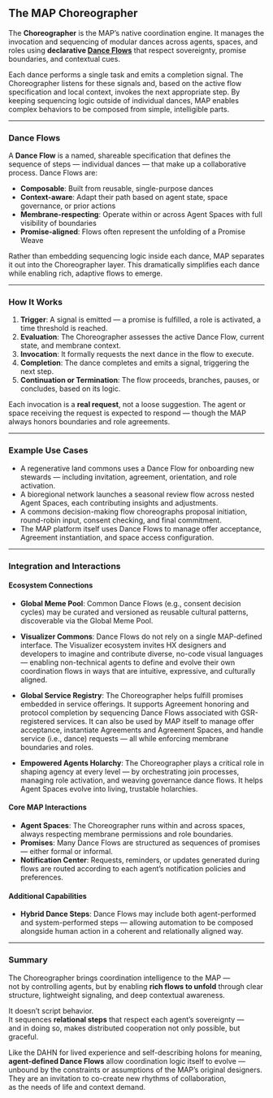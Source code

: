 ## The MAP Choreographer

The **Choreographer** is the MAP’s native coordination engine. It manages the invocation and sequencing of modular dances across agents, spaces, and roles using **declarative [Dance Flows](glossary.md#dance-flow)** that respect sovereignty, promise boundaries, and contextual cues.

Each dance performs a single task and emits a completion signal. The Choreographer listens for these signals and, based on the active flow specification and local context, invokes the next appropriate step. By keeping sequencing logic outside of individual dances, MAP enables complex behaviors to be composed from simple, intelligible parts.

---

### Dance Flows

A **Dance Flow** is a named, shareable specification that defines the sequence of steps — individual dances — that make up a collaborative process. Dance Flows are:

- **Composable**: Built from reusable, single-purpose dances
- **Context-aware**: Adapt their path based on agent state, space governance, or prior actions
- **Membrane-respecting**: Operate within or across Agent Spaces with full visibility of boundaries
- **Promise-aligned**: Flows often represent the unfolding of a Promise Weave

Rather than embedding sequencing logic inside each dance, MAP separates it out into the Choreographer layer. This dramatically simplifies each dance while enabling rich, adaptive flows to emerge.

---

### How It Works

1. **Trigger**: A signal is emitted — a promise is fulfilled, a role is activated, a time threshold is reached.
2. **Evaluation**: The Choreographer assesses the active Dance Flow, current state, and membrane context.
3. **Invocation**: It formally requests the next dance in the flow to execute.
4. **Completion**: The dance completes and emits a signal, triggering the next step.
5. **Continuation or Termination**: The flow proceeds, branches, pauses, or concludes, based on its logic.

Each invocation is a **real request**, not a loose suggestion. The agent or space receiving the request is expected to respond — though the MAP always honors boundaries and role agreements.

---

### Example Use Cases

- A regenerative land commons uses a Dance Flow for onboarding new stewards — including invitation, agreement, orientation, and role activation.
- A bioregional network launches a seasonal review flow across nested Agent Spaces, each contributing insights and adjustments.
- A commons decision-making flow choreographs proposal initiation, round-robin input, consent checking, and final commitment.
- The MAP platform itself uses Dance Flows to manage offer acceptance, Agreement instantiation, and space access configuration.

---

### Integration and Interactions

#### Ecosystem Connections

- **Global Meme Pool**: Common Dance Flows (e.g., consent decision cycles) may be curated and versioned as reusable cultural patterns, discoverable via the Global Meme Pool.

- **Visualizer Commons**: Dance Flows do not rely on a single MAP-defined interface. The Visualizer ecosystem invites HX designers and developers to imagine and contribute diverse, no-code visual languages — enabling non-technical agents to define and evolve their own coordination flows in ways that are intuitive, expressive, and culturally aligned.

- **Global Service Registry**: The Choreographer helps fulfill promises embedded in service offerings. It supports Agreement honoring and protocol completion by sequencing Dance Flows associated with GSR-registered services. It can also be used by MAP itself to manage offer acceptance, instantiate Agreements and Agreement Spaces, and handle service (i.e., dance) requests — all while enforcing membrane boundaries and roles.

- **Empowered Agents Holarchy**: The Choreographer plays a critical role in shaping agency at every level — by orchestrating join processes, managing role activation, and weaving governance dance flows. It helps Agent Spaces evolve into living, trustable holarchies.

#### Core MAP Interactions

- **Agent Spaces**: The Choreographer runs within and across spaces, always respecting membrane permissions and role boundaries.
- **Promises**: Many Dance Flows are structured as sequences of promises — either formal or informal.
- **Notification Center**: Requests, reminders, or updates generated during flows are routed according to each agent’s notification policies and preferences.

#### Additional Capabilities

- **Hybrid Dance Steps**: Dance Flows may include both agent-performed and system-performed steps — allowing automation to be composed alongside human action in a coherent and relationally aligned way.

---

### Summary

The Choreographer brings coordination intelligence to the MAP —  
not by controlling agents, but by enabling **rich flows to unfold** through clear structure, lightweight signaling, and deep contextual awareness.

It doesn’t script behavior.  
It sequences **relational steps** that respect each agent’s sovereignty —  
and in doing so, makes distributed cooperation not only possible, but graceful.

Like the DAHN for lived experience and self-describing holons for meaning,  
**agent-defined Dance Flows** allow coordination logic itself to evolve —  
unbound by the constraints or assumptions of the MAP’s original designers.  
They are an invitation to co-create new rhythms of collaboration,  
as the needs of life and context demand.